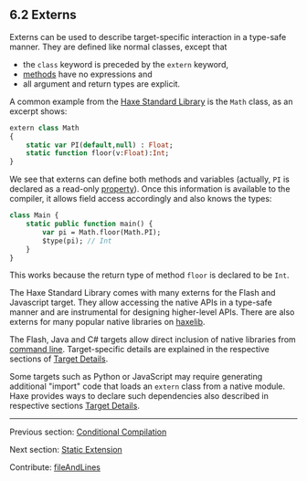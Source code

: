 ## 6.2 Externs

Externs can be used to describe target-specific interaction in a type-safe manner. They are defined like normal classes, except that



* the `class` keyword is preceded by the `extern` keyword,
* [methods](class-field-method.md) have no expressions and
* all argument and return types are explicit.



A common example from the [Haxe Standard Library](std.md) is the `Math` class, as an excerpt shows:

```haxe
extern class Math
{
	static var PI(default,null) : Float;
	static function floor(v:Float):Int;
}
```

We see that externs can define both methods and variables (actually, `PI` is declared as a read-only [property](class-field-property.md)). Once this information is available to the compiler, it allows field access accordingly and also knows the types:

```haxe
class Main {
	static public function main() {
		var pi = Math.floor(Math.PI);
		$type(pi); // Int
	}
}
```

This works because the return type of method `floor` is declared to be `Int`.

The Haxe Standard Library comes with many externs for the Flash and Javascript target. They allow accessing the native APIs in a type-safe manner and are instrumental for designing higher-level APIs. There are also externs for many popular native libraries on [haxelib](haxelib.md).

The Flash, Java and C# targets allow direct inclusion of native libraries from [command line](compiler-reference.md). Target-specific details are explained in the respective sections of [Target Details](#).

Some targets such as Python or JavaScript may require generating additional "import" code that loads an `extern` class from a native module. Haxe provides ways to declare such dependencies also described in respective sections [Target Details](#).

---

Previous section: [Conditional Compilation](lf-condition-compilation.md)

Next section: [Static Extension](lf-static-extension.md)

Contribute: [fileAndLines](https://github.com/HaxeFoundation/HaxeManual/blob/master/06-language-features.tex#L31-31)